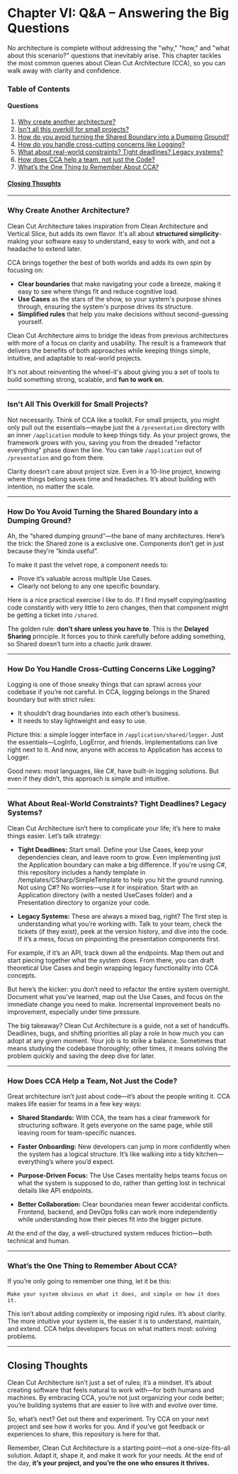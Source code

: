 # Chapter VI: Q&A – Answering the Big Questions

No architecture is complete without addressing the "why," "how," and "what about this scenario?" questions that inevitably arise. This chapter tackles the most common queries about Clean Cut Architecture (CCA), so you can walk away with clarity and confidence.

### Table of Contents

#### Questions

1. [Why create another architecture?](#why-create-another-architecture)
2. [Isn't all this overkill for small projects?](#isnt-all-this-overkill-for-small-projects)
3. [How do you avoid turning the Shared Boundary into a Dumping Ground?](#how-do-you-avoid-turning-the-shared-boundary-into-a-dumping-ground)
4. [How do you handle cross-cutting concerns like Logging?](#how-do-you-handle-cross-cutting-concerns-like-logging)
5. [What about real-world constraints? Tight deadlines? Legacy systems?](#what-about-real-world-constraints-tight-deadlines-legacy-systems)
6. [How does CCA help a team, not just the Code?](#how-does-cca-help-a-team-not-just-the-code)
7. [What’s the One Thing to Remember About CCA?](#whats-the-one-thing-to-remember-about-cca)

#### [Closing Thoughts](#closing-thoughts)

---

### **Why Create Another Architecture?**

Clean Cut Architecture takes inspiration from Clean Architecture and Vertical Slice, but adds its own flavor. It's all about **structured simplicity**-making your software easy to understand, easy to work with, and not a headache to extend later.

CCA brings together the best of both worlds and adds its own spin by focusing on:

- **Clear boundaries** that make navigating your code a breeze, making it easy to see where things fit and reduce cognitive load.
- **Use Cases** as the stars of the show, so your system's purpose shines through, ensuring the system's purpose drives its structure.
- **Simplified rules** that help you make decisions without second-guessing yourself.

Clean Cut Architecture aims to bridge the ideas from previous architectures with more of a focus on clarity and usability. The result is a framework that delivers the benefits of both approaches while keeping things simple, intuitive, and adaptable to real-world projects.

It's not about reinventing the wheel-it's about giving you a set of tools to build something strong, scalable, and **fun to work on.**

---

### **Isn't All This Overkill for Small Projects?**

Not necessarily. Think of CCA like a toolkit. For small projects, you might only pull out the essentials—maybe just the a `/presentation` directory with an inner `/application` module to keep things tidy. As your project grows, the framework grows with you, saving you from the dreaded "refactor everything" phase down the line. You can take `/application` out of `/presentation` and go from there.

Clarity doesn’t care about project size. Even in a 10-line project, knowing where things belong saves time and headaches. It’s about building with intention, no matter the scale.

---

### **How Do You Avoid Turning the Shared Boundary into a Dumping Ground?**

Ah, the “shared dumping ground”—the bane of many architectures. Here’s the trick: the Shared zone is a exclusive one. Components don’t get in just because they’re “kinda useful”.

To make it past the velvet rope, a component needs to:

- Prove it’s valuable across multiple Use Cases.
- Clearly not belong to any one specific boundary.

Here is a nice practical exercise I like to do. If I find myself copying/pasting code constantly with very little to zero changes, then that component might be getting a ticket into `/shared`.

The golden rule: **don’t share unless you have to**. This is the **Delayed Sharing** principle. It forces you to think carefully before adding something, so Shared doesn’t turn into a chaotic junk drawer.

---

### **How Do You Handle Cross-Cutting Concerns Like Logging?**

Logging is one of those sneaky things that can sprawl across your codebase if you’re not careful. In CCA, logging belongs in the Shared boundary but with strict rules:

- It shouldn’t drag boundaries into each other’s business.
- It needs to stay lightweight and easy to use.

Picture this: a simple logger interface in `/application/shared/logger`. Just the essentials—LogInfo, LogError, and friends. Implementations can live right next to it. And now, anyone with access to Application has access to Logger.

Good news: most languages, like C#, have built-in logging solutions. But even if they didn’t, this approach is simple and intuitive.

---

### **What About Real-World Constraints? Tight Deadlines? Legacy Systems?**

Clean Cut Architecture isn’t here to complicate your life; it’s here to make things easier. Let’s talk strategy:

- **Tight Deadlines:** Start small. Define your Use Cases, keep your dependencies clean, and leave room to grow. Even implementing just the Application boundary can make a big difference. If you're using C#, this repository includes a handy template in /templates/CSharp/SimpleTemplate to help you hit the ground running. Not using C#? No worries—use it for inspiration. Start with an Application directory (with a nested UseCases folder) and a Presentation directory to organize your code.

- **Legacy Systems:** These are always a mixed bag, right? The first step is understanding what you’re working with. Talk to your team, check the tickets (if they exist), peek at the version history, and dive into the code. If it’s a mess, focus on pinpointing the presentation components first.

For example, if it’s an API, track down all the endpoints. Map them out and start piecing together what the system does. From there, you can draft theoretical Use Cases and begin wrapping legacy functionality into CCA concepts.

But here’s the kicker: you don’t need to refactor the entire system overnight. Document what you’ve learned, map out the Use Cases, and focus on the immediate change you need to make. Incremental improvement beats no improvement, especially under time pressure.

The big takeaway? Clean Cut Architecture is a guide, not a set of handcuffs. Deadlines, bugs, and shifting priorities all play a role in how much you can adopt at any given moment. Your job is to strike a balance. Sometimes that means studying the codebase thoroughly; other times, it means solving the problem quickly and saving the deep dive for later.

---

### **How Does CCA Help a Team, Not Just the Code?**

Great architecture isn’t just about code—it’s about the people writing it. CCA makes life easier for teams in a few key ways:

- **Shared Standards:** With CCA, the team has a clear framework for structuring software. It gets everyone on the same page, while still leaving room for team-specific nuances.

- **Faster Onboarding:** New developers can jump in more confidently when the system has a logical structure. It’s like walking into a tidy kitchen—everything’s where you’d expect.

- **Purpose-Driven Focus:** The Use Cases mentality helps teams focus on what the system is supposed to do, rather than getting lost in technical details like API endpoints.

- **Better Collaboration:** Clear boundaries mean fewer accidental conflicts. Frontend, backend, and DevOps folks can work more independently while understanding how their pieces fit into the bigger picture.

At the end of the day, a well-structured system reduces friction—both technical and human.

---

### **What’s the One Thing to Remember About CCA?**

If you’re only going to remember one thing, let it be this:

    Make your system obvious on what it does, and simple on how it does it.

This isn’t about adding complexity or imposing rigid rules. It’s about clarity. The more intuitive your system is, the easier it is to understand, maintain, and extend. CCA helps developers focus on what matters most: solving problems.

---

## **Closing Thoughts**

Clean Cut Architecture isn’t just a set of rules; it’s a mindset. It’s about creating software that feels natural to work with—for both humans and machines. By embracing CCA, you’re not just organizing your code better; you’re building systems that are easier to live with and evolve over time.

So, what’s next? Get out there and experiment. Try CCA on your next project and see how it works for you. And if you’ve got feedback or experiences to share, this repository is here for that.

Remember, Clean Cut Architecture is a starting point—not a one-size-fits-all solution. Adapt it, shape it, and make it work for your needs. At the end of the day, **it’s your project, and you’re the one who ensures it thrives.**
